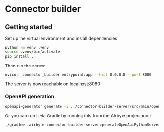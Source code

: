 # Connector builder


## Getting started 

Set up the virtual environment and install dependencies
```bash
python -m venv .venv
source .venv/bin/activate
pip install .
```

Then run the server
```bash
uvicorn connector_builder.entrypoint:app --host 0.0.0.0 --port 8080
```

The server is now reachable on localhost:8080

### OpenAPI generation

```bash
openapi-generator generate -i ../connector-builder-server/src/main/openapi/openapi.yaml -g python-fastapi -c openapi/generator_config.yaml  -o build/server -t openapi/templates 
```

Or you can run it via Gradle by running this from the Airbyte project root: 
```bash
./gradlew :airbyte-connector-builder-server:generateOpenApiPythonServer
```
